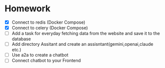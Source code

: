 # Homework

- [x] Connect to redis (Docker Compose)
- [x] Connect to celery (Docker Compose)
- [ ] Add a task for everyday fetching data from the website and save it to the database
- [ ] Add directory Assitant and create an assisntant(gemini,openai,claude etc.)
- [ ] Use a2a to create a chatbot
- [ ] Connect chatbot to your Frontend